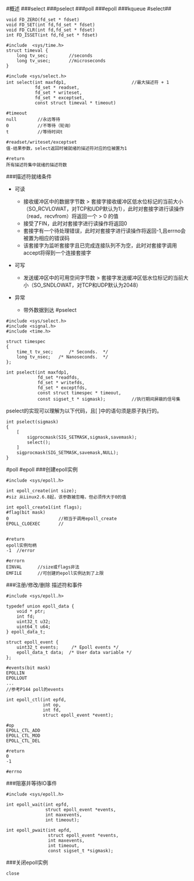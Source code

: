 #概述
###select
###pselect
###poll
###epoll
###kqueue
#select##

```
void FD_ZERO(fd_set * fdset)
void FD_SET(int fd,fd_set * fdset)
void FD_CLR(int fd,fd_set * fdset)
int FD_ISSET(int fd,fd_set * fdset)
```

```
#include  <sys/time.h>
struct timeval {
	long tv_sec;		//seconds
	long tv_usec;		//microseconds
}

#include <sys/select.h>
int select(int maxfdp1,							//最大描述符 + 1
		   fd_set * readset,
		   fd_set * writeset,
		   fd_set * exceptset,
		   const struct timeval * timeout)

#timeout
null		//永远等待
0			//不等待（轮询）
t			//等待时间t

#readset/writeset/exceptset
值-结果参数，select返回时被就绪的描述符对应的位被置为1

#return
所有描述符集中就绪的描述符数
```
###描述符就绪条件
- 可读
	- 接收缓冲区中的数据字节数 > 套接字接收缓冲区低水位标记的当前大小（SO_RCVLOWAT，对TCP和UDP默认为1），此时对套接字进行读操作（read，recvfrom）将返回一个 > 0 的值
	- 接受了FIN，此时对套接字进行读操作将返回0
	- 套接字有一个待处理错误，此时对套接字进行读操作将返回-1,且errno会被置为相应的错误码
	- 该套接字为监听套接字且已完成连接队列不为空，此时对套接字调用accept将得到一个连接套接字
- 可写
	- 发送缓冲区中的可用空间字节数 > 套接字发送缓冲区低水位标记的当前大小（SO_SNDLOWAT，对TCP和UDP默认为2048）
	
- 异常
	+ 带外数据到达
#pselect

```
#include <sys/select.h>
#include <signal.h>
#include <time.h>

struct timespec
{
    time_t tv_sec;		/* Seconds.  */
    long tv_nsec;	/* Nanoseconds.  */
};

int pselect(int maxfdp1, 
			fd_set *readfds,
		    fd_set * writefds,
		    fd_set * exceptfds,
		    const struct timespec * timeout,
		    const sigset_t * sigmask);			//执行期间屏蔽的信号集
```
pselect的实现可以理解为以下代码，且[ ]中的语句须是原子执行的。

```
int pselect(sigmask)
{
	[
		sigprocmask(SIG_SETMASK,sigmask,savemask);
		select();
	]
	sigprocmask(SIG_SETMASK,savemask,NULL);
}
```
#poll
#epoll
###创建epoll实例
```
#include <sys/epoll.h>

int epoll_create(int size);
#siz 从Linux2.6.8起，该参数被忽略，但必须传大于0的值

int epoll_create1(int flags);
#flag(bit mask)
0 					//相当于调用epoll_create
EPOLL_CLOEXEC		//


#return
epoll实例句柄
-1	//error

#errorn
EINVAL		//size或flags非法
EMFILE		//可创建的epoll实例达到了上限
```
###注册/修改/删除 描述符和事件
```
#include <sys/epoll.h>

typedef union epoll_data {
	void * ptr;
	int fd;
	uint32_t u32;
	uint64_t u64;
} epoll_data_t;

struct epoll_event {
	uint32_t events;	 /* Epoll events */
	epoll_data_t data;	/* User data variable */
};

#events(bit mask)
EPOLLIN
EPOLLOUT
...
//参考P144 poll的events

int epoll_ctl(int epfd, 
			  int op, 
			  int fd, 
			  struct epoll_event *event);

#op			  
EPOLL_CTL_ADD
EPOLL_CTL_MOD
EPOLL_CTL_DEL

#return
0
-1

#errno
```
###阻塞并等待IO事件
```
#include <sys/epoll.h>

int epoll_wait(int epfd, 
			   struct epoll_event *events,
			   int maxevents,
			   int timeout);
			   
int epoll_pwait(int epfd, 
				struct epoll_event *events,
				int maxevents,
				int timeout,
				const sigset_t *sigmask);
```
###关闭epoll实例
```
close
```


